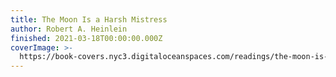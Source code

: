 ```yaml
---
title: The Moon Is a Harsh Mistress
author: Robert A. Heinlein
finished: 2021-03-18T00:00:00.000Z
coverImage: >-
  https://book-covers.nyc3.digitaloceanspaces.com/readings/the-moon-is-a-harsh-mistress-01.jpg
---
```

